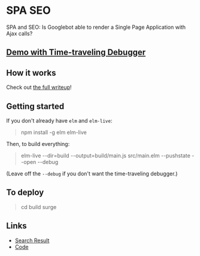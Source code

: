 # SPA SEO

SPA and SEO: Is Googlebot able to render a Single Page Application with Ajax calls?

## [Demo with Time-traveling Debugger](http://elm-spa-seo-testing.surge.sh/)

## How it works

Check out [the full writeup](https://medium.com/@l.mugnaini/spa-and-seo-is-googlebot-able-to-render-a-single-page-application-1f74e706ab11)!

## Getting started

If you don't already have `elm` and `elm-live`:

> npm install -g elm elm-live

Then, to build everything:

> elm-live --dir=build --output=build/main.js src/main.elm --pushstate --open --debug

(Leave off the `--debug` if you don't want the time-traveling debugger.)

## To deploy

> cd build
> surge

## Links

* [Search Result](https://www.google.com/search?q=site:elm-spa-seo-testing.surge.sh)
* [Code](https://github.com/lucamug/elm-spa-seo-testing)
